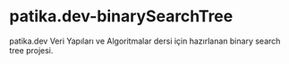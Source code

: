 # patika.dev-binarySearchTree
patika.dev Veri Yapıları ve Algoritmalar dersi için hazırlanan binary search tree projesi.
